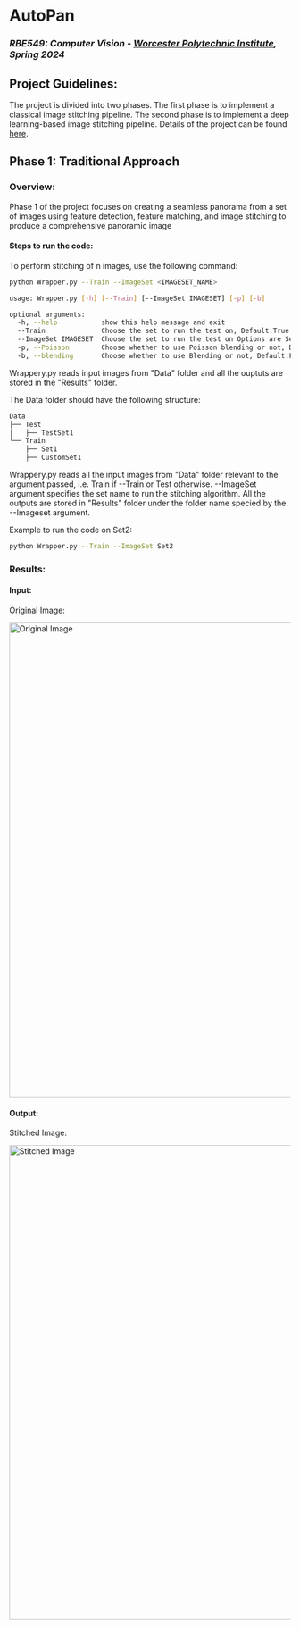 # AutoPan

### *RBE549: Computer Vision - [Worcester Polytechnic Institute](https://www.wpi.edu/), Spring 2024*

## Project Guidelines:
The project is divided into two phases. The first phase is to implement a classical image stitching pipeline. The second phase is to implement a deep learning-based image stitching pipeline. 
Details of the project can be found [here](https://rbe549.github.io/spring2024/proj/p1/).

## Phase 1: Traditional Approach

### Overview:
Phase 1 of the project focuses on creating a seamless panorama from a set of images using feature detection, feature matching, and image stitching to produce a comprehensive panoramic image

#### Steps to run the code:

To perform stitching of n images, use the following command:

```bash
python Wrapper.py --Train --ImageSet <IMAGESET_NAME>

usage: Wrapper.py [-h] [--Train] [--ImageSet IMAGESET] [-p] [-b]

optional arguments:
  -h, --help           show this help message and exit
  --Train              Choose the set to run the test on, Default:True
  --ImageSet IMAGESET  Choose the set to run the test on Options are Set1, Set2, Set3, CustomSet1, CustomSet2, Default:Set1
  -p, --Poisson        Choose whether to use Poisson blending or not, Default:False
  -b, --blending       Choose whether to use Blending or not, Default:False
``` 
Wrappery.py reads input images from "Data" folder and all the ouptuts are stored in the "Results" folder.

The Data folder should have the following structure:
```bash
Data
├── Test
│   ├── TestSet1
└── Train
    ├── Set1
    ├── CustomSet1
```

Wrappery.py reads all the input images from "Data" folder relevant to the argument passed, i.e. Train if --Train or Test otherwise. --ImageSet argument specifies the set name to run the stitching algorithm. All the outputs are stored in "Results" folder under the folder name specied by the --Imageset argument.

Example to run the code on Set2:
```bash
python Wrapper.py --Train --ImageSet Set2 
```

### Results:

#### Input:
Original Image:
<p align="left">
  <img src="media/phase1_imgs/CustomSet1.png" alt="Original Image" style="width: 850px;"/>

#### Output:
Stitched Image:
<p align="left">
  <img src="media/phase1_imgs/CustomSet1_FullStitch.png" alt="Stitched Image" style="width: 850px;"/>